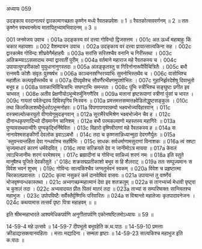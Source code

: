 अध्यायः 059

उदङ्काय वरदानात्परं द्वारकामागच्छता कृष्णेन मध्ये रैवतकप्रवेशः ॥ 1 ॥ रैवतकोत्सववर्णनम् ॥ 2 ॥ ततः कृष्णेन स्वभवनमेत्य मातापितृभ्यामभिवादनम् ॥ 3 ॥

001	जनमेजय उवाच ।
001a	उदङ्कस्य वरं दत्त्वा गोविन्दो द्विजसत्तम ।
001c	अत ऊर्ध्वं महाबाहुः किं चकार महायशाः ॥
002	वैशम्पायन उवाच ।
002a	उदङ्काय वरं दत्त्वा प्रायात्सात्यकिना सह ।
002c	द्वारकामेव गोविन्दः शीघ्रवेगैर्महाहयैः ॥
003a	सरांसि सरितश्चैव वनानि च गिरींस्तथा ।
003c	अतिक्रम्याऽऽससादाथ रम्यां द्वारवतीं पुरीम् ॥
004a	वर्तमाने महाराज महे रैवतकस्य च ।
004c	उपायात्पुण्डरीकाक्षो युयुधानानुगस्तदा ॥
005a	अलङ्कृतस्तु स गिरिर्नानारूपैर्विचित्रितैः ।
005c	बभौ रत्नमयैः कोशैः संवृतः पुरुषर्षभ ॥
006a	काञ्चनस्रग्भिरग्र्याभिः सुमनोभिस्तथैव च ।
006c	वासोभिश्च महाशैलः कल्पवृक्षैस्तथैव च ॥
007a	दीपवृक्षैश्च सौवर्णैरभीक्ष्णमुपशोभितः ।
007c	गुहानिर्झरदेशेषु दिवाभूतो बभूव ह ॥
008a	पताकाभिर्विचित्राभिः सघण्टाभिः समन्ततः ।
008c	पुंभिः स्त्रीभिश्च सङ्घुष्टः प्रगीत इव चाभवत् ।
008e	अतीव प्रेक्षणीयोऽभून्मेरुर्मुनिगणैरिव ॥
009a	मत्तानां हृष्टरूपाणां स्त्रीणां पुंसां च भारत ।
009c	गायतां पर्वतेन्द्रस्य दिविस्पृगिव निःस्वनः ॥
010a	प्रमत्तमत्तसम्मत्तक्ष्वेडितोद्धुष्टसङ्कुलः ।
010c	तथा किलकिलाशब्दैर्भूधरोऽभून्मनोहरः ॥
011a	विपणापणवान्रम्यो भक्ष्यभोज्यविहारवान् ।
011c	वस्त्रमाल्योत्करयुतो वीणावेणुमृदङ्गवान् ॥
012a	सुरामैरेयमिश्रेण भक्ष्यभोज्येन चैव ह ।
012c	दीनान्धकृपणादिभ्यो दीयमानेन चानिशम् ।
012e	बभौ परमकल्याणो महस्तस्य महागिरेः ॥
013a	पुण्यावसथवान्वीरैः पुण्यकृद्भिर्निषेवितः ।
013c	विहारो वृष्णिवीराणां महे रैवतकस्य ह ॥
014a	स नानावेश्मसङ्कीर्णो देवलोक इवाऽऽबभौ ।
014c	तदा च कृष्णसान्निध्यान्मुदा देवगणैर्युतः ॥
015a	`स्तुवन्त्यन्तर्हिता देवा गन्धर्वाश्च सहर्षिभिः ।
015c	साधकः सर्वधर्माणामसुराणां विनाशकः ॥
016a	त्वं स्रष्टा सृज्यमाधारं कारणं धर्मवेदवित् ।
016c	त्वया सत्क्रियते देव न जानीमोऽत्र मायया ॥
017a	केवलं त्वाऽभिजानीमः शरणं परमेश्वरम् ।
017c	ब्रह्मादीनां च गोविन्द सान्निध्यं शरणं नमः ॥
018a	इति स्तुते मानुषैश्च पूजिते देवकीसुते ।'
018c	शक्रसद्मप्रतीकाशो बभूव स हि शैलराट् ॥
019a	ततः सम्पूज्यमानः स विवेश भवनं शुभम् ।
019c	गोविन्दः सात्यकिश्चैव जग्मतुर्भवनं स्वकम् ॥
020a	विवेश च प्रहृष्टात्मा चिरकालप्रवासतः ।
020c	कृत्वा नसुकरं कर्म दानवेष्विव वासवः ॥
021a	उपायान्तं तु वार्ष्णेयं भोजवृष्ण्यन्धकास्तथा ।
021c	अभ्यगच्छन्महात्मानं देवा इव शतक्रतुम् ॥
022a	स तानभ्यर्च्य मेधावी पृष्ट्वा च कुशलं तदा ।
022c	अभ्यवादयत प्रीतः पितरं मातरं तदा ॥
023a	ताभ्यां स सम्परिष्वक्तः सान्त्वितश्च महाभुजः ।
023c	उपोपविष्टैः सर्वैस्तैर्वृष्णिभिः परिवारितः ॥
024a	स विश्रान्तो महातेजाः कृतपादावनेजनः ।
024c	कथयामास तत्सर्वं पृष्टः पित्रा महाहवम् ॥ ॥

इति श्रीमन्महाभारते आश्वमेधिकपर्वणि अनुगीतापर्वणि एकोनषष्टितमोऽध्यायः ॥ 59 ॥

14-59-4 महे उत्सवे ॥ 14-59-7 दीपभूतो बभूवहेति क.थ.पाठः ॥ 14-59-10 प्रमत्ताः क्रीडाद्यासक्त्यानवहिताः । मत्ताः मद्यादिना । सम्मता हृष्टाः ॥ 14-59-23 सात्यकिश्च महाभुज इति क.पाठः ॥
